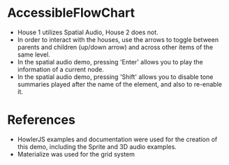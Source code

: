# AccessibleFlowChart
* House 1 utilizes Spatial Audio, House 2 does not.
* In order to interact with the houses, use the arrows to toggle between parents and children (up/down arrow) and across other items of the same level.
* In the spatial audio demo, pressing 'Enter' allows you to play the information of a current node. 
* In the spatial audio demo, pressing 'Shift' allows you to disable tone summaries played after the name of the element, and also to re-enable it.

# References
* HowlerJS examples and documentation were used for the creation of this demo, including the Sprite and 3D audio examples.
* Materialize was used for the grid system 
